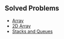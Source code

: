## Solved Problems

- [Array](./arrays/questions.md)
- [2D Array](./twoDimensionalArray/questions.md)
- [Stacks and Queues](./stacksAndQueues/questions.md)
